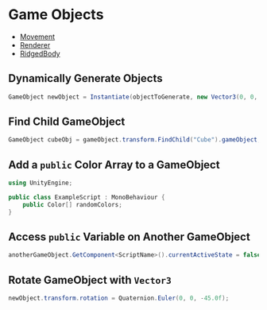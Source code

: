 # Game Objects

- [Movement](/GameObjects/Movement.md)
- [Renderer](/GameObjects/Renderer.md)
- [RidgedBody](/GameObjects/RidgedBody.md)

## Dynamically Generate Objects

```csharp
GameObject newObject = Instantiate(objectToGenerate, new Vector3(0, 0, 0), Quaternion.identity);
```

## Find Child GameObject

```csharp
GameObject cubeObj = gameObject.transform.FindChild("Cube").gameObject;
```

## Add a `public` Color Array to a GameObject

```csharp
using UnityEngine;

public class ExampleScript : MonoBehaviour {
    public Color[] randomColors;
}
```

## Access `public` Variable on Another GameObject

```csharp
anotherGameObject.GetComponent<ScriptName>().currentActiveState = false;
```

## Rotate GameObject with `Vector3`

```csharp
newObject.transform.rotation = Quaternion.Euler(0, 0, -45.0f);
```
